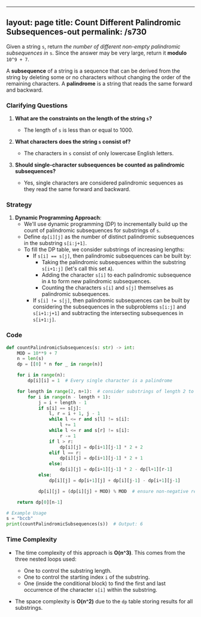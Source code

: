 
---
layout: page
title:  Count Different Palindromic Subsequences-out
permalink: /s730
---

Given a string `s`, return _the number of different non-empty palindromic subsequences in_ `s`. Since the answer may be very large, return it **modulo** `10^9 + 7`.

A **subsequence** of a string is a sequence that can be derived from the string by deleting some or no characters without changing the order of the remaining characters. A **palindrome** is a string that reads the same forward and backward.

### Clarifying Questions

1. **What are the constraints on the length of the string `s`?**
   - The length of `s` is less than or equal to 1000.

2. **What characters does the string `s` consist of?**
   - The characters in `s` consist of only lowercase English letters.

3. **Should single-character subsequences be counted as palindromic subsequences?**
   - Yes, single characters are considered palindromic sequences as they read the same forward and backward.

### Strategy

1. **Dynamic Programming Approach**:
   - We'll use dynamic programming (DP) to incrementally build up the count of palindromic subsequences for substrings of `s`.
   - Define `dp[i][j]` as the number of distinct palindromic subsequences in the substring `s[i:j+1]`.
   - To fill the DP table, we consider substrings of increasing lengths:
     - If `s[i] == s[j]`, then palindromic subsequences can be built by:
       - Taking the palindromic subsequences within the substring `s[i+1:j]` (let's call this set `A`).
       - Adding the character `s[i]` to each palindromic subsequence in `A` to form new palindromic subsequences.
       - Counting the characters `s[i]` and `s[j]` themselves as palindromic subsequences.
     - If `s[i] != s[j]`, then palindromic subsequences can be built by considering the subsequences in the subproblems `s[i:j]` and `s[i+1:j+1]` and subtracting the intersecting subsequences in `s[i+1:j]`.

### Code

```python
def countPalindromicSubsequences(s: str) -> int:
    MOD = 10**9 + 7
    n = len(s)
    dp = [[0] * n for _ in range(n)]

    for i in range(n):
        dp[i][i] = 1  # Every single character is a palindrome

    for length in range(2, n+1):  # consider substrings of length 2 to n
        for i in range(n - length + 1):
            j = i + length - 1
            if s[i] == s[j]:
                l, r = i + 1, j - 1
                while l <= r and s[l] != s[i]:
                    l += 1
                while l <= r and s[r] != s[i]:
                    r -= 1
                if l > r:
                    dp[i][j] = dp[i+1][j-1] * 2 + 2
                elif l == r:
                    dp[i][j] = dp[i+1][j-1] * 2 + 1
                else:
                    dp[i][j] = dp[i+1][j-1] * 2 - dp[l+1][r-1]
            else:
                dp[i][j] = dp[i+1][j] + dp[i][j-1] - dp[i+1][j-1]

            dp[i][j] = (dp[i][j] + MOD) % MOD  # ensure non-negative result

    return dp[0][n-1]

# Example Usage
s = "bccb"
print(countPalindromicSubsequences(s))  # Output: 6
```

### Time Complexity

- The time complexity of this approach is **O(n^3)**. This comes from the three nested loops used:
  - One to control the substring length.
  - One to control the starting index `i` of the substring.
  - One (inside the conditional block) to find the first and last occurrence of the character `s[i]` within the substring.
  
- The space complexity is **O(n^2)** due to the `dp` table storing results for all substrings.